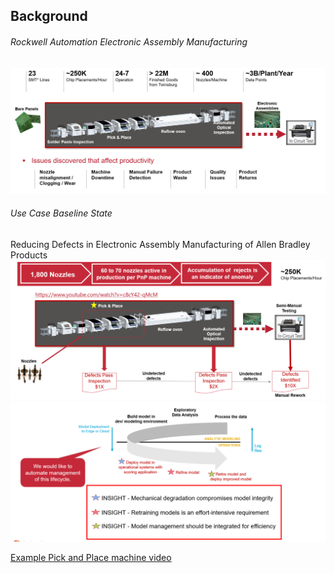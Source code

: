 ## Background
###### Rockwell Automation Electronic Assembly Manufacturing
![EAM](Images/Background_EAM.PNG)
###### Use Case Baseline State
Reducing Defects in Electronic Assembly Manufacturing of Allen Bradley Products
![Baseline](Images/Background_Baseline.PNG)
![Baseline](Images/Lifecycle_Management.PNG)

[Example Pick and Place machine video]("https://www.youtube.com/watch?v=c8cY42-qMcM") 